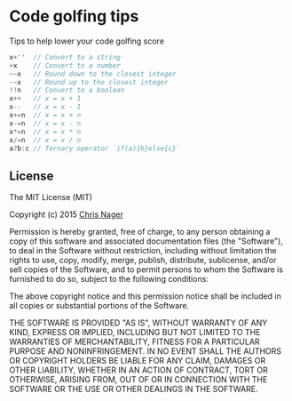 # Code golfing tips
Tips to help lower your code golfing score

```js
x+''  // Convert to a string
+x    // Convert to a number
~~x   // Round down to the closest integer
-~x   // Round up to the closest integer
!!n   // Convert to a boolean
x++   // x = x + 1
x--   // x = x - 1
x+=n  // x = x + n
x-=n  // x = x - n
x*=n  // x = x * n
x/=n  // x = x / n
a?b:c // Ternary operator `if(a){b}else{c}`
```



## License

The MIT License (MIT)

Copyright (c) 2015 [Chris Nager](//twitter.com/chrisnager)

Permission is hereby granted, free of charge, to any person obtaining a copy
of this software and associated documentation files (the "Software"), to deal
in the Software without restriction, including without limitation the rights
to use, copy, modify, merge, publish, distribute, sublicense, and/or sell
copies of the Software, and to permit persons to whom the Software is
furnished to do so, subject to the following conditions:

The above copyright notice and this permission notice shall be included in all 
copies or substantial portions of the Software.

THE SOFTWARE IS PROVIDED "AS IS", WITHOUT WARRANTY OF ANY KIND, EXPRESS OR
IMPLIED, INCLUDING BUT NOT LIMITED TO THE WARRANTIES OF MERCHANTABILITY,
FITNESS FOR A PARTICULAR PURPOSE AND NONINFRINGEMENT. IN NO EVENT SHALL THE 
AUTHORS OR COPYRIGHT HOLDERS BE LIABLE FOR ANY CLAIM, DAMAGES OR OTHER
LIABILITY, WHETHER IN AN ACTION OF CONTRACT, TORT OR OTHERWISE, ARISING FROM,
OUT OF OR IN CONNECTION WITH THE SOFTWARE OR THE USE OR OTHER DEALINGS IN THE 
SOFTWARE.
